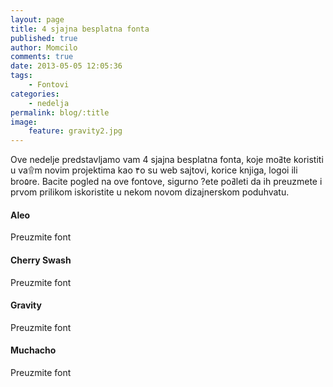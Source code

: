 ```yaml
---
layout: page
title: 4 sjajna besplatna fonta
published: true
author: Momcilo
comments: true
date: 2013-05-05 12:05:36
tags:
    - Fontovi
categories:
    - nedelja
permalink: blog/:title
image:
    feature: gravity2.jpg
---
```


Ove nedelje predstavljamo vam 4 sjajna besplatna fonta, koje moߥte koristiti u va۩m novim projektima kao ۴o su web sajtovi, korice knjiga, logoi ili bro۵re. Bacite pogled na ove fontove, sigurno ?ete poߥleti da ih preuzmete i prvom prilikom iskoristite u nekom novom dizajnerskom poduhvatu.

 

#### Aleo



Preuzmite font



 

#### Cherry Swash



Preuzmite font



 

#### Gravity



Preuzmite font



 

#### Muchacho



Preuzmite font

